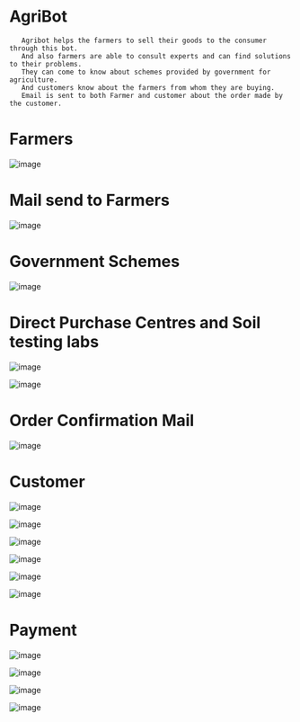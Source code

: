 # AgriBot

       Agribot helps the farmers to sell their goods to the consumer through this bot.
       And also farmers are able to consult experts and can find solutions to their problems.
       They can come to know about schemes provided by government for agriculture.
       And customers know about the farmers from whom they are buying.
       Email is sent to both Farmer and customer about the order made by the customer.

       
 # Farmers
 
 ![image](https://user-images.githubusercontent.com/102860861/234294655-6c62a21b-c2cc-40f1-922a-210fb239e54b.png)
 
 
 # Mail send to Farmers
 
 ![image](https://user-images.githubusercontent.com/102860861/234294914-f9a486b7-ffee-499e-9042-15e11fc8c6cd.png)

# Government Schemes

![image](https://user-images.githubusercontent.com/102860861/234295002-bff10766-6a1c-4b2d-bd6d-ade0f79e58ee.png)

# Direct Purchase Centres and Soil testing labs

![image](https://user-images.githubusercontent.com/102860861/234295163-bae91752-8b4a-4e88-aacf-3dcb51a12ea6.png)

![image](https://user-images.githubusercontent.com/102860861/234295242-ad896940-55c6-4d1a-aa6a-55a00aea88d7.png)

# Order Confirmation Mail

![image](https://user-images.githubusercontent.com/102860861/234295366-586b0591-a845-4791-b7de-4685f35c1581.png)

# Customer

![image](https://user-images.githubusercontent.com/102860861/234299509-14d6d424-efbc-4383-b0dc-7edb36a2d14f.png)

![image](https://user-images.githubusercontent.com/102860861/234299607-1e21cda7-864d-4f87-ba07-44aa073c8ed1.png)

![image](https://user-images.githubusercontent.com/102860861/234299703-647ac6d8-973c-425c-aa42-49a0584a896e.png)

![image](https://user-images.githubusercontent.com/102860861/234299790-ba610251-1868-4591-96bb-2997a2577cf6.png)

![image](https://user-images.githubusercontent.com/102860861/234299880-920bfabb-6adc-4c28-8142-d99c16139293.png)

![image](https://user-images.githubusercontent.com/102860861/234300066-bb807f2c-2663-4725-a8f9-cbfb7d62d6f7.png)


# Payment 
![image](https://user-images.githubusercontent.com/102860861/234300242-3bec1004-3c40-4c49-b22e-a276c6dad5be.png)

![image](https://user-images.githubusercontent.com/102860861/234300357-07a8c1bb-cd51-4f42-a1d7-e2304234df37.png)

![image](https://user-images.githubusercontent.com/102860861/234300832-cbf1f93e-a506-4a78-8a43-e93794c174d1.png)

![image](https://user-images.githubusercontent.com/102860861/234300923-e92439f8-07b6-4af2-aef4-3266b2350662.png)




